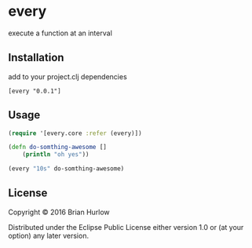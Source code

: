 # every

execute a function at an interval

## Installation 

add to your project.clj dependencies

`[every "0.0.1"]`

## Usage

```clojure
(require '[every.core :refer (every)])

(defn do-somthing-awesome []
	(println "oh yes"))

(every "10s" do-somthing-awesome)
```

## License

Copyright © 2016 Brian Hurlow

Distributed under the Eclipse Public License either version 1.0 or (at
your option) any later version.
